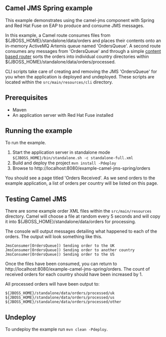 Camel JMS Spring example
------------------------

This example demonstrates using the camel-jms component with Spring and Red Hat Fuse on EAP to produce and consume JMS messages.

In this example, a Camel route consumes files from ${JBOSS_HOME}/standalone/data/orders and places their contents onto an in-memory ActiveMQ Artemis queue
named 'OrdersQueue'. A second route consumes any messages from 'OrdersQueue' and through a simple [content based router](http://camel.apache.org/content-based-router.html)
sorts the orders into individual country directories within ${JBOSS_HOME}/standalone/data/orders/processed.

CLI scripts take care of creating and removing the JMS 'OrdersQueue' for you when the
application is deployed and undeployed. These scripts are located within the `src/main/resources/cli` directory.

Prerequisites
-------------

* Maven
* An application server with Red Hat Fuse installed

Running the example
-------------------

To run the example.

1. Start the application server in standalone mode `${JBOSS_HOME}/bin/standalone.sh -c standalone-full.xml`
2. Build and deploy the project `mvn install -Pdeploy`
3. Browse to http://localhost:8080/example-camel-jms-spring/orders

You should see a page titled 'Orders Received'. As we send orders to the example application, a list
of orders per country will be listed on this page.

Testing Camel JMS
-----------------

There are some example order XML files within the `src/main/resources` directory. Camel will choose a file at random every 5 seconds and
will copy it into ${JBOSS_HOME}/standalone/data/orders for processing.

The console will output messages detailing what happened to each of the orders. The output
will look something like this.

```
JmsConsumer[OrdersQueue]) Sending order to the UK
JmsConsumer[OrdersQueue]) Sending order to another country
JmsConsumer[OrdersQueue]) Sending order to the US
```

Once the files have been consumed, you can return to http://localhost:8080/example-camel-jms-spring/orders. The count of
received orders for each country should have been increased by 1.

All processed orders will have been output to:

    ${JBOSS_HOME}/standalone/data/orders/processed/uk
    ${JBOSS_HOME}/standalone/data/orders/processed/us
    ${JBOSS_HOME}/standalone/data/orders/processed/other

Undeploy
--------

To undeploy the example run `mvn clean -Pdeploy`.
